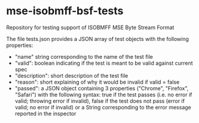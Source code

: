 # mse-isobmff-bsf-tests
Repository for testing support of ISOBMFF MSE Byte Stream Format

The file tests.json provides a JSON array of test objects with the following properties:
- "name" string corresponding to the name of the test file
-	"valid": boolean indicating if the test is meant to be valid against current spec
- "description": short description of the test file 
- "reason": short explaining of why it would be invalid if valid = false
- "passed": a JSON object containing 3 properties ("Chrome", "Firefox", "Safari") with the following syntax: true if the test passes (i.e. no error if valid; throwing error if invalid), false if the test does not pass (error if valid; no error if invalid) or a String corresponding to the error message reported in the inspector
